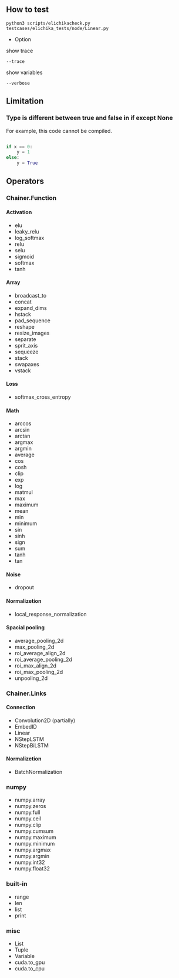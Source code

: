 ## How to test

```
python3 scripts/elichikacheck.py testcases/elichika_tests/node/Linear.py
```

- Option

show trace

```
--trace
```

show variables

```
--verbose
```

## Limitation

### Type is different between true and false in if except None

For example, this code cannot be compiled.

```python

if x == 0:
    y = 1
else:
    y = True    

```

## Operators

### Chainer.Function

#### Activation

- elu
- leaky_relu
- log_softmax
- relu
- selu
- sigmoid
- softmax
- tanh

#### Array

- broadcast_to
- concat
- expand_dims
- hstack
- pad_sequence
- reshape
- resize_images
- separate
- sprit_axis
- sequeeze
- stack
- swapaxes
- vstack

#### Loss

- softmax_cross_entropy

#### Math

- arccos
- arcsin
- arctan
- argmax
- argmin
- average
- cos
- cosh
- clip
- exp
- log
- matmul
- max
- maximum
- mean
- min
- minimum
- sin
- sinh
- sign
- sum
- tanh
- tan

#### Noise

- dropout

#### Normalizetion

- local_response_normalization

#### Spacial pooling

- average_pooling_2d
- max_pooling_2d
- roi_average_align_2d
- roi_average_pooling_2d
- roi_max_align_2d
- roi_max_pooling_2d
- unpooling_2d

### Chainer.Links

#### Connection

- Convolution2D (partially)
- EmbedID
- Linear
- NStepLSTM
- NStepBiLSTM

#### Normalizetion

- BatchNormalization

### numpy

- numpy.array
- numpy.zeros
- numpy.full
- numpy.ceil
- numpy.clip
- numpy.cumsum
- numpy.maximum
- numpy.minimum
- numpy.argmax
- numpy.argmin
- numpy.int32
- numpy.float32

### built-in

- range
- len
- list
- print

### misc

- List
- Tuple
- Variable
- cuda.to_gpu
- cuda.to_cpu